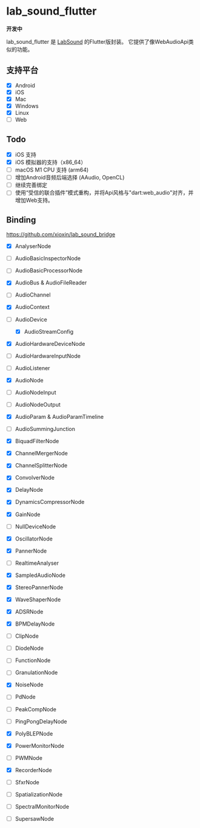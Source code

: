 # lab_sound_flutter
**开发中**

lab_sound_flutter 是 [LabSound](https://github.com/LabSound/LabSound) 的Flutter版封装。
它提供了像WebAudioApi类似的功能。

## 支持平台
* [x] Android
* [x] iOS
* [x] Mac
* [x] Windows
* [x] Linux
* [ ] Web

## Todo
* [x] iOS 支持
* [x] iOS 模拟器的支持（x86_64）
* [ ] macOS M1 CPU 支持 (arm64)
* [ ] 增加Android音频后端选择 (AAudio, OpenCL)
* [ ] 继续完善绑定
* [ ] 使用“受信的联合插件”模式重构，并将Api风格与"dart:web_audio"对齐，并增加Web支持。

## Binding

https://github.com/xioxin/lab_sound_bridge

* [x] AnalyserNode
* [ ] AudioBasicInspectorNode
* [ ] AudioBasicProcessorNode
* [x] AudioBus & AudioFileReader
* [ ] AudioChannel
* [x] AudioContext
* [ ] AudioDevice
    * [x] AudioStreamConfig
* [x] AudioHardwareDeviceNode
* [ ] AudioHardwareInputNode
* [ ] AudioListener
* [x] AudioNode
* [ ] AudioNodeInput
* [ ] AudioNodeOutput
* [x] AudioParam & AudioParamTimeline
* [ ] AudioSummingJunction
* [x] BiquadFilterNode
* [x] ChannelMergerNode
* [x] ChannelSplitterNode
* [x] ConvolverNode
* [x] DelayNode
* [x] DynamicsCompressorNode
* [x] GainNode
* [ ] NullDeviceNode
* [x] OscillatorNode
* [x] PannerNode
* [ ] RealtimeAnalyser
* [x] SampledAudioNode
* [x] StereoPannerNode
* [x] WaveShaperNode

* [x] ADSRNode
* [x] BPMDelayNode
* [ ] ClipNode
* [ ] DiodeNode
* [ ] FunctionNode
* [ ] GranulationNode <!-- 是一个音频合成 -->
* [x] NoiseNode
* [ ] PdNode
* [ ] PeakCompNode
* [ ] PingPongDelayNode
* [x] PolyBLEPNode
* [x] PowerMonitorNode
* [ ] PWMNode
* [x] RecorderNode
* [ ] SfxrNode <!-- 一个很高级的功能 https://sfxr.me/ -->
* [ ] SpatializationNode
* [ ] SpectralMonitorNode
* [ ] SupersawNode

